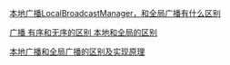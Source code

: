 [本地广播LocalBroadcastManager，和全局广播有什么区别](https://blog.csdn.net/olevin/article/details/51993682)


[广播 有序和无序的区别 本地和全局的区别](https://blog.csdn.net/u012221046/article/details/52599951)


[本地广播和全局广播的区别及实现原理](https://www.2cto.com/kf/201803/732693.html)